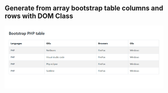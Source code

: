 ## Generate from array bootstrap table columns and rows with DOM Class
![Screenshot](data_model.gif)